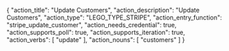 {
"action_title": "Update Customers",
"action_description": "Update Customers",
"action_type": "LEGO_TYPE_STRIPE",
"action_entry_function": "stripe_update_customer",
"action_needs_credential": true,
"action_supports_poll": true,
"action_supports_iteration": true,
"action_verbs": [
"update"
],
"action_nouns": [
"customers"
]
}
